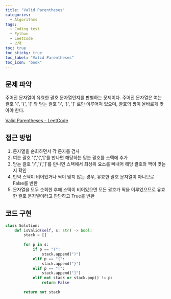 ```yaml
---
title: "Valid Parentheses"
categories:
  - Algorithms
tags:
  - Coding test
  - Python
  - LeetCode
  - 스택
toc: true
toc_sticky: true
toc_label: "Valid Parentheses"
toc_icon: "book"
---
```


## 문제 파악
주어진 문자열이 유효한 괄호 문자열인지를 판별하는 문제이다. 주어진 문자열은 여는 괄호 '(', '{', '[' 와 닫는 괄호 ')', '}', ']' 로만 이루어져 있으며, 괄호의 쌍이 올바르게 맞아야 한다.

[Valid Parentheses - LeetCode](https://leetcode.com/problems/valid-parentheses/)

## 접근 방법

1. 문자열을 순회하면서 각 문자를 검사
2. 여는 괄호 '(','{','['를 만나면 해당하는 닫는 괄호를 스택에 추가
3. 닫는 괄호 ')'','}',']'를 만나면 스택에서 최상위 요소를 빼내어 해당 괄호와 짝이 맞는지 확인
4. 만약 스택이 비어있거나 짝이 맞지 않는 경우, 유효한 괄호 문자열이 아니므로 False를 반환
5. 문자열을 모두 순회한 후에 스택이 비어있으면 모든 괄호가 짝을 이루었으므로 유효한 괄호 문자열이라고 판단하고 True를 반환

## 코드 구현

```python
class Solution:
    def isValid(self, s: str) -> bool:
        stack = []
        
        for p in s:
            if p == "(":
                stack.append(")")
            elif p == "{":
                stack.append("}")
            elif p == "[":
                stack.append("]")
            elif not stack or stack.pop() != p:
                return False
            
        return not stack
```
